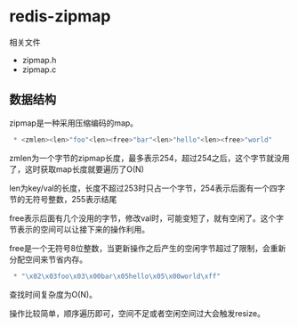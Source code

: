 # redis-zipmap

相关文件
- zipmap.h
- zipmap.c

## 数据结构
zipmap是一种采用压缩编码的map。

```c
 * <zmlen><len>"foo"<len><free>"bar"<len>"hello"<len><free>"world"
```

zmlen为一个字节的zipmap长度，最多表示254，超过254之后，这个字节就没用了，这时获取map长度就要遍历了O(N)

len为key/val的长度，长度不超过253时只占一个字节，254表示后面有一个四字节的无符号整数，255表示结尾

free表示后面有几个没用的字节，修改val时，可能变短了，就有空闲了。这个字节表示的空间可以让接下来的操作利用。

free是一个无符号8位整数，当更新操作之后产生的空闲字节超过了限制，会重新分配空间来节省内存。

```c
 * "\x02\x03foo\x03\x00bar\x05hello\x05\x00world\xff"
```
查找时间复杂度为O(N)。

操作比较简单，顺序遍历即可，空间不足或者空闲空间过大会触发resize。